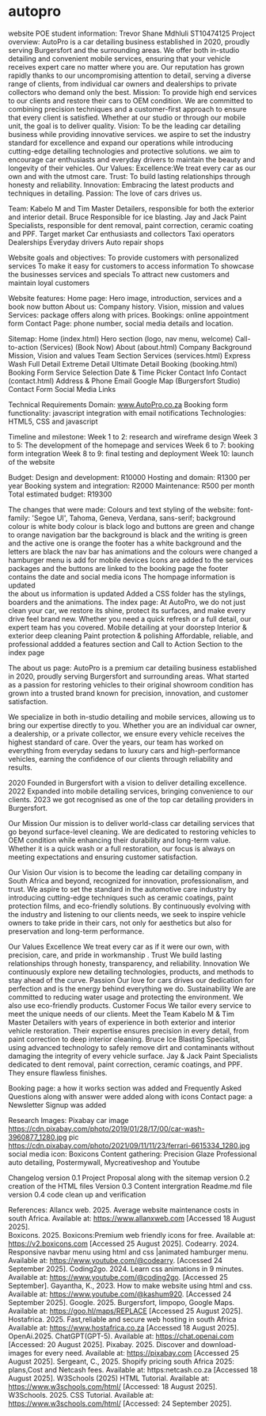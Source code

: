 # autopro
website POE
student information: Trevor Shane Mdhluli ST10474125
Project overview: AutoPro is a car detailing business established in 2020, proudly serving Burgersfort and the surrounding areas. We offer both in-studio detailing and convenient mobile services, ensuring that your vehicle receives expert care no matter where you are. Our reputation has grown rapidly thanks to our uncompromising attention to detail, serving a diverse range of clients, from individual car owners and dealerships to private collectors who demand only the best.
Mission: To provide high end services to our clients and restore their cars to OEM condition. We are committed to combining precision techniques and a customer-first approach to ensure that every client is satisfied. Whether at our studio or through our mobile unit, the goal is to deliver quality.
Vision: To be the leading car detailing business while providing innovative services. we aspire to set the industry standard for excellence and expand our operations while introducing cutting-edge detailing technologies and protective solutions. we aim to encourage car enthusiasts and everyday drivers to maintain the beauty and longevity of their vehicles.
Our Values:
Excellence:We treat every car as our own and with the utmost care.
Trust: To build lasting relationships through honesty and reliability.
Innovation: Embracing the latest products and techniques in detailing.
Passion: The love of cars drives us.

Team: Kabelo M and Tim
Master Detailers, responsible for both the exterior and interior detail.
Bruce
Responsible for ice blasting.
 Jay and Jack
Paint Specialists, responsible for dent removal, paint correction, ceramic coating and PPF.
Target market 
Car enthusiasts and collectors 
Taxi operators 
Dealerships 
Everyday drivers 
Auto repair shops 
 
Website goals and objectives: 
To provide customers with personalized services 
To make it easy for customers to access information 
To showcase the businesses services and specials 
To attract new customers and maintain loyal customers 

Website features:
Home page: Hero image, introduction, services and a book now button 
About us: Company history. Vision, mission and values
Services: package offers along with prices. 
Bookings: online appointment form 
Contact Page:  phone number, social media details and location.


Sitemap: 
Home (index.html)
Hero section (logo, nav menu, welcome)
Call-to-action (Services) (Book Now)
About (about.html)
Company Background
Mission, Vision and values
Team Section
Services (services.html)
Express Wash
Full Detail
Extreme Detail
Ultimate Detail
Booking (booking.html)
Booking Form
Service Selection
Date & Time Picker
Contact Info
Contact (contact.html)
Address & Phone
Email
Google Map (Burgersfort Studio)
Contact Form
Social Media Links

Technical Requirements 
Domain: www.AutoPro.co.za
Booking form functionality: javascript integration with email notifications
Technologies: HTML5, CSS and javascript

Timeline and milestone:
Week 1 to 2: research and wireframe design 
Week 3 to 5: The development of the homepage and services 
Week 6 to 7: booking form integration 
Week 8 to 9: final testing and deployment 
Week 10: launch of the website 

Budget: 
Design and development: R10000
Hosting and domain: R1300 per year 
Booking system and integration: R2000
Maintenance: R500 per month 
Total estimated budget: R19300


 The changes that were made:
 Colours and text styling of the website:
font-family: 'Segoe UI', Tahoma, Geneva, Verdana, sans-serif;
background colour is white 
body colour is black
logo and buttons are green and change to orange 
navigation bar the background is black and the writing is green and the active one is orange 
the footer has a white background and the letters are black
 the nav bar has animations and the colours were changed 
 a hamburger menu is add for mobile devices 
 Icons are added to the services packages and the buttons are linked to the booking page 
 the footer contains the date and social media icons 
 The hompage information is updated  
 the about us information is updated 
 Added a CSS folder
 has the stylings, boarders and the animations. 
 The index page:
 At AutoPro, we do not just clean your car, we restore its shine, protect its surfaces, and make every drive feel brand new. Whether you need a quick refresh or a full detail, our expert team has you covered.
Mobile detailing at your doorstep
Interior & exterior deep cleaning
Paint protection & polishing
Affordable, reliable, and professional
 addded a features section and  Call to Action Section to the index page

 The about us page:
 AutoPro is a premium car detailing business established in 2020, proudly serving Burgersfort and surrounding areas. What started as a passion for restoring vehicles to their original showroom condition has grown into a trusted brand known for precision, innovation, and customer satisfaction.

We specialize in both in-studio detailing and mobile services, allowing us to bring our expertise directly to you. Whether you are an individual car owner, a dealership, or a private collector, we ensure every vehicle receives the highest standard of care. Over the years, our team has worked on everything from everyday sedans to luxury cars and high-performance vehicles, earning the confidence of our clients through reliability and results.

2020
Founded in Burgersfort with a vision to deliver detailing excellence.
2022
Expanded into mobile detailing services, bringing convenience to our clients.
2023
we got recognised as one of the top car detailing providers in Burgersfort.

Our Mission
Our mission is to deliver world-class car detailing services that go beyond surface-level cleaning. We are dedicated to restoring vehicles to OEM condition while enhancing their durability and long-term value. Whether it is a quick wash or a full restoration, our focus is always on meeting expectations and ensuring customer satisfaction.

Our Vision
Our vision is to become the leading car detailing company in South Africa and beyond, recognized for innovation, professionalism, and trust. We aspire to set the standard in the automotive care industry by introducing cutting-edge techniques such as ceramic coatings, paint protection films, and eco-friendly solutions. By continuously evolving with the industry and listening to our clients needs, we seek to inspire vehicle owners to take pride in their cars, not only for aesthetics but also for preservation and long-term performance.


Our Values
Excellence
We treat every car as if it were our own, with precision, care, and pride in workmanship .
Trust
We build lasting relationships through honesty, transparency, and reliability.
Innovation
We continuously explore new detailing technologies, products, and methods to stay ahead of the curve.
Passion
Our love for cars drives our dedication for perfection and is the energy behind everything we do.
Sustainability
We are committed to reducing water usage and protecting the environment. We also use eco-friendly products.
Customer Focus
We tailor every service to meet the unique needs of our clients.
Meet the Team
Kabelo M & Tim
Master Detailers with years of experience in both exterior and interior vehicle restoration. Their expertise ensures precision in every detail, from paint correction to deep interior cleaning.
Bruce
Ice Blasting Specialist, using advanced technology to safely remove dirt and contaminants without damaging the integrity of every vehicle surface.
Jay & Jack
Paint Specialists dedicated to dent removal, paint correction, ceramic coatings, and PPF. They ensure flawless finishes.

Booking page:
a how it works section was added and Frequently Asked Questions along with answer were added along with icons 
Contact page:
a Newsletter Signup was added 



Research 
Images: Pixabay car image https://cdn.pixabay.com/photo/2019/01/28/17/00/car-wash-3960877_1280.jpg
pic https://cdn.pixabay.com/photo/2021/09/11/11/23/ferrari-6615334_1280.jpg
social media icon: Boxicons
Content gathering: Precision Glaze Professional auto detailing, Postermywall, Mycreativeshop and Youtube 



Changelog
version 0.1 
Project Proposal along with the sitemap
version 0.2
creation of the HTML files
Version 0.3
Content intergration 
Readme.md file 
version 0.4 
code clean up and verification 

References: 
Allancx web. 2025. Average website maintenance costs in south Africa. Available at: https://www.allanxweb.com [Accessed 18 August 2025].  
Boxicons. 2025. Boxicons:Premium web friendly icons for free. Available at: https://v2.boxicons.com [Accessed 25 August 2025].
Codearry. 2024. Responsive navbar menu using html and css |animated hamburger menu. Available at: https://www.youtube.com/@codearry. [Accessed 24 September 2025].
Coding2go. 2024. Learn css animations in 9 minutes. Available at: https://www.youtube.com/@coding2go. [Accessed 25 September].
Gayantha, K., 2023. How to make website using html and css. Available at: https://www.youtube.com/@kashum920. [Accessed 24 September 2025]. 
Google. 2025. Burgersfort, limpopo, Google Maps. Available at: https://goo.hl/maps/REPLACE [Accessed 25 August 2025]. 
Hostafrica. 2025. Fast,reliable and secure web hosting in south Africa Available at: https://www.hostafrica.co.za [Accessed 18 August 2025].  
OpenAi.2025. ChatGPT(GPT-5). Available at: https://chat.openai.com [Accessed: 20 August 2025].
Pixabay. 2025. Discover and download- images for every need. Available at: https://pixabay.com [Accessed 25 August 2025].
Sergeant, C., 2025. Shopify pricing south Africa 2025: plans,Cost and Netcash fees. Available at: https:netcash.co.za [Accessed 18 August 2025].
W3Schools (2025) HTML Tutorial. Available at: https://www.w3schools.com/html/ [Accessed: 18 August 2025].  
W3Schools. 2025. CSS Tutorial. Available at: https://www.w3schools.com/html/ [Accessed: 24 September 2025].


